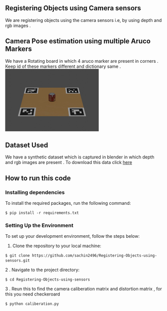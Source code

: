## Registering Objects using Camera sensors
We are registering objects using the camera sensors i.e, by using depth and rgb images .
<br>
## Camera Pose estimation using multiple Aruco Markers
We have a Rotating board in which 4 aruco marker are present in corners . Keep id of these markers different and dictionary same . 
<br>
<img  width="300" height="200" src="/rgb_0_00000.jpg"  >

## Dataset Used
We have a synthetic dataset which is captured in blender in which depth and rgb images are present . To download this data  click 
<a href="https://drive.google.com/drive/folders/1cbPCJaJlYYIZCGvCbXDhjzNIAOOovA0G" > here </a>



## How to run this code 

### Installing dependencies
To install the required packages, run the following command:
```shell
$ pip install -r requirements.txt
```

### Setting Up the Environment
To set up your development environment, follow the steps below:
1. Clone the repository to your local machine:

```shell
$ git clone https://github.com/sachin2496/Registering-Objects-using-sensors.git
```
2 . Navigate to the project directory:
```shell
$ cd Registering-Objects-using-sensors
```
3 . Reun this to find the camera caliberation matrix and distortion matrix , for this you need checkeroard 
```shell
$ python caliberation.py
```





